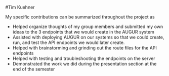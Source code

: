 #Tim Kuehner

My specific contributions can be summarized throughout the project as
* Helped organize thoughts of my group members and submitted my own ideas to the 3 endpoints that we would create in the AUGUR system
* Assisted with deploying AUGUR on our systems so that we could create, run, and test the API endpoints we would later create.  
* Helped with brainstorming and grinding out the route files for the API endpoints
* Helped with testing and troubleshooting the endpoints on the server
* Demonstrated the work we did during the presentation section at the end of the semester
